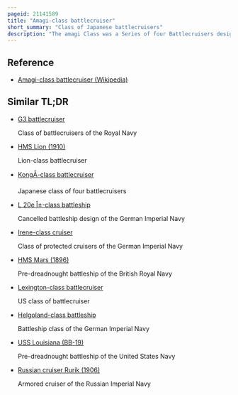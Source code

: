 ```yaml
---
pageid: 21141589
title: "Amagi-class battlecruiser"
short_summary: "Class of Japanese battlecruisers"
description: "The amagi Class was a Series of four Battlecruisers designed as Part of the eight-eight Fleet for the imperial japanese Navy in the early 1920s. The ships were to be named Amagi, Akagi, Atago, and Takao. The Amagi Design was essentially a lengthened Version of the Tosa-Class Battleship, but with a Thinner armored Belt and Deck, a more powerful Propulsion System, and a modified secondary Armament Arrangement. They were to carry the same main Battery of ten 41cm Guns and be capable of a top Speed of 30 Knots."
---
```


## Reference

- [Amagi-class battlecruiser (Wikipedia)](https://en.wikipedia.org/?curid=21141589)

## Similar TL;DR

- [G3 battlecruiser](/tldr/en/g3-battlecruiser)

  Class of battlecruisers of the Royal Navy

- [HMS Lion (1910)](/tldr/en/hms-lion-1910)

  Lion-class battlecruiser

- [KongÅ-class battlecruiser](/tldr/en/kongo-class-battlecruiser)

  Japanese class of four battlecruisers

- [L 20e Î±-class battleship](/tldr/en/l-20e-class-battleship)

  Cancelled battleship design of the German Imperial Navy

- [Irene-class cruiser](/tldr/en/irene-class-cruiser)

  Class of protected cruisers of the German Imperial Navy

- [HMS Mars (1896)](/tldr/en/hms-mars-1896)

  Pre-dreadnought battleship of the British Royal Navy

- [Lexington-class battlecruiser](/tldr/en/lexington-class-battlecruiser)

  US class of battlecruiser

- [Helgoland-class battleship](/tldr/en/helgoland-class-battleship)

  Battleship class of the German Imperial Navy

- [USS Louisiana (BB-19)](/tldr/en/uss-louisiana-bb-19)

  Pre-dreadnought battleship of the United States Navy

- [Russian cruiser Rurik (1906)](/tldr/en/russian-cruiser-rurik-1906)

  Armored cruiser of the Russian Imperial Navy
